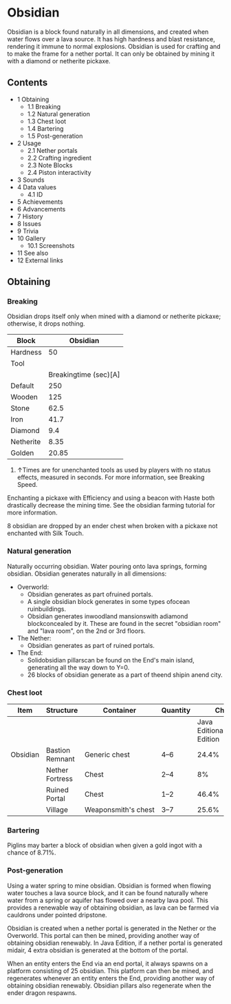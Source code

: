 # Obsidian
Obsidian is a block found naturally in all dimensions, and created when water flows over a lava source. It has high hardness and blast resistance, rendering it immune to normal explosions. Obsidian is used for crafting and to make the frame for a nether portal. It can only be obtained by mining it with a diamond or netherite pickaxe.

## Contents
- 1 Obtaining
	- 1.1 Breaking
	- 1.2 Natural generation
	- 1.3 Chest loot
	- 1.4 Bartering
	- 1.5 Post-generation
- 2 Usage
	- 2.1 Nether portals
	- 2.2 Crafting ingredient
	- 2.3 Note Blocks
	- 2.4 Piston interactivity
- 3 Sounds
- 4 Data values
	- 4.1 ID
- 5 Achievements
- 6 Advancements
- 7 History
- 8 Issues
- 9 Trivia
- 10 Gallery
	- 10.1 Screenshots
- 11 See also
- 12 External links

## Obtaining
### Breaking
Obsidian drops itself only when mined with a diamond or netherite pickaxe; otherwise, it drops nothing.

| Block     | Obsidian              |
|-----------|-----------------------|
| Hardness  | 50                    |
| Tool      |                       |
|           | Breakingtime (sec)[A] |
| Default   | 250                   |
| Wooden    | 125                   |
| Stone     | 62.5                  |
| Iron      | 41.7                  |
| Diamond   | 9.4                   |
| Netherite | 8.35                  |
| Golden    | 20.85                 |

1. ↑Times are for unenchanted tools as used by players with no status effects, measured in seconds. For more information, see Breaking Speed.

Enchanting a pickaxe with Efficiency and using a beacon with Haste both drastically decrease the mining time. See the obsidian farming tutorial for more information.

8 obsidian are dropped by an ender chest when broken with a pickaxe not enchanted with Silk Touch.

### Natural generation
Naturally occurring obsidian.
Water pouring onto lava springs, forming obsidian.
Obsidian generates naturally in all dimensions:

- Overworld:
	- Obsidian generates as part ofruined portals.
	- A single obsidian block generates in some types ofocean ruinbuildings.
	- Obsidian generates inwoodland mansionswith adiamond blockconcealed by it. These are found in the secret "obsidian room" and "lava room", on the 2nd or 3rd floors.
- The Nether:
	- Obsidian generates as part of ruined portals.
- The End:
	- Solidobsidian pillarscan be found on the End's main island, generating all the way down to Y=0.
	- 26 blocks of obsidian generate as a part of theend shipin anend city.


### Chest loot
| Item     | Structure       | Container           | Quantity | Chance                         |
|----------|-----------------|---------------------|----------|--------------------------------|
|          |                 |                     |          | Java EditionandBedrock Edition |
| Obsidian | Bastion Remnant | Generic chest       | 4–6      | 24.4%                          |
|          | Nether Fortress | Chest               | 2–4      | 8%                             |
|          | Ruined Portal   | Chest               | 1–2      | 46.4%                          |
|          | Village         | Weaponsmith's chest | 3–7      | 25.6%                          |

### Bartering
Piglins may barter a block of obsidian when given a gold ingot with a chance of 8.71%.

### Post-generation
Using a water spring to mine obsidian.
Obsidian is formed when flowing water touches a lava source block, and it can be found naturally where water from a spring or aquifer has flowed over a nearby lava pool. This provides a renewable way of obtaining obsidian, as lava can be farmed via cauldrons under pointed dripstone.

Obsidian is created when a nether portal is generated in the Nether or the Overworld. This portal can then be mined, providing another way of obtaining obsidian renewably. In Java Edition, if a nether portal is generated midair, 4 extra obsidian is generated at the bottom of the portal.

When an entity enters the End via an end portal, it always spawns on a platform consisting of 25 obsidian. This platform can then be mined, and regenerates whenever an entity enters the End, providing another way of obtaining obsidian renewably. Obsidian pillars also regenerate when the ender dragon respawns.

